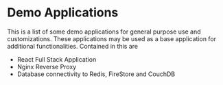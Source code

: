 # Demo Applications

This is a list of some demo applications for general purpose use and customizations. These applications may be used as a base application for additional functionalities. Contained in this are  

- React Full Stack Application
- Nginx Reverse Proxy
- Database connectivity to Redis, FireStore and CouchDB


